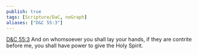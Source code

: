 ```yaml
---
publish: true
tags: [Scripture/DaC, noGraph]
aliases: ["D&C 55:3"]
---
```

[D&C 55:3](https://churchofjesuschrist.org/study/scriptures/dc-testament/dc/55?lang=eng&id=p3#p3) And on whomsoever you shall lay your hands, if they are contrite before me, you shall have power to give the Holy Spirit.
